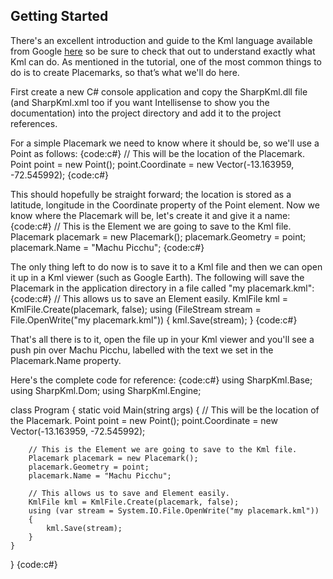 ## Getting Started

There's an excellent introduction and guide to the Kml language available from Google [here](http://code.google.com/apis/kml/documentation/kml_tut.html) so be sure to check that out to understand exactly what Kml can do. As mentioned in the tutorial, one of the most common things to do is to create Placemarks, so that’s what we'll do here.

First create a new C# console application and copy the SharpKml.dll file (and SharpKml.xml too if you want Intellisense to show you the documentation) into the project directory and add it to the project references.

For a simple Placemark we need to know where it should be, so we'll use a Point as follows:
{code:c#}
// This will be the location of the Placemark.
Point point = new Point();
point.Coordinate = new Vector(-13.163959, -72.545992);
{code:c#}

This should hopefully be straight forward; the location is stored as a latitude, longitude in the Coordinate property of the Point element. Now we know where the Placemark will be, let's create it and give it a name:
{code:c#}
// This is the Element we are going to save to the Kml file.
Placemark placemark = new Placemark();
placemark.Geometry = point;
placemark.Name = "Machu Picchu";
{code:c#}

The only thing left to do now is to save it to a Kml file and then we can open it up in a Kml viewer (such as Google Earth). The following will save the Placemark in the application directory in a file called "my placemark.kml":
{code:c#}
// This allows us to save an Element easily.
KmlFile kml = KmlFile.Create(placemark, false);
using (FileStream stream = File.OpenWrite("my placemark.kml"))
{
    kml.Save(stream);
}
{code:c#}

That's all there is to it, open the file up in your Kml viewer and you'll see a push pin over Machu Picchu, labelled with the text we set in the Placemark.Name property.

Here's the complete code for reference:
{code:c#}
using SharpKml.Base;
using SharpKml.Dom;
using SharpKml.Engine;

class Program
{
    static void Main(string[]() args)
    {
        // This will be the location of the Placemark.
        Point point = new Point();
        point.Coordinate = new Vector(-13.163959, -72.545992);

        // This is the Element we are going to save to the Kml file.
        Placemark placemark = new Placemark();
        placemark.Geometry = point;
        placemark.Name = "Machu Picchu";

        // This allows us to save and Element easily.
        KmlFile kml = KmlFile.Create(placemark, false);
        using (var stream = System.IO.File.OpenWrite("my placemark.kml"))
        {
            kml.Save(stream);
        }
    }
}
{code:c#}